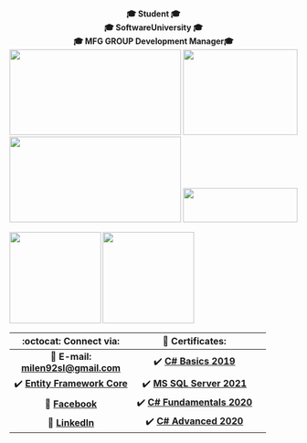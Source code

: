 <!-- Top text and gifs -->
<p align="center">
   <b>🎓 Student 🎓<br>🎓 SoftwareUniversity 🎓<br>🎓 MFG GROUP Development Manager🎓
   <br>
   
   <img width="300" height="150" src="https://media.giphy.com/media/10zxDv7Hv5RF9C/giphy.gif">
   <img width="200" height="150" src="https://media.giphy.com/media/du3J3cXyzhj75IOgvA/giphy.gif">
   <img width="300" height="150" src="https://media.giphy.com/media/10zxDv7Hv5RF9C/giphy.gif">
   <img width="200" height="60" src="https://visitor-badge.glitch.me/badge?page_id=milen92sl">

</p>

<!-- Statistics -->
<div>
  <img height="160" align="left" src="https://github-readme-stats.vercel.app/api?username=milen92sl&count_public=true&true&hide=issues&show_icons=true" />
  <img height="160" src="https://github-readme-stats.vercel.app/api/top-langs/?username=milen92sl&layout=compact" />
</div>

<!-- Table of content -->

| :octocat: Connect via: | :scroll: Certificates: | |
| :-: | :-: | :-: |
| :e-mail: **E-mail:**<br/>**milen92sl@gmail.com**| :heavy_check_mark: [**C# Basics 2019**](https://softuni.bg/certificates/details/74121/7b4ee2b9) |
| :heavy_check_mark: [**Entity Framework Core**](https://softuni.bg/certificates/details/102571/dcabd6bf)| :heavy_check_mark: [**MS SQL Server 2021**](https://softuni.bg/certificates/details/97896/3e2b77a7) |
| :blue_book: [**Facebook**](https://www.facebook.com/tyzara92/)| :heavy_check_mark: [**C# Fundamentals 2020**](https://softuni.bg/certificates/details/97193/cf8c04fd)| |
| 💼 [**LinkedIn**](https://www.linkedin.com/in/milen-ivanov-648b04184/)| :heavy_check_mark: [**C# Advanced 2020**](https://softuni.bg/certificates/details/86634/f04ccd31) | 
